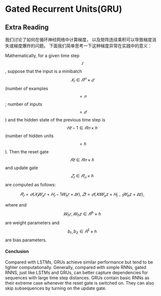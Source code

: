 # Gated Recurrent Units(GRU)

## Extra Reading

我们讨论了如何在循环神经网络中计算梯度， 以及矩阵连续乘积可以导致梯度消失或梯度爆炸的问题。 下面我们简单思考一下这种梯度异常在实践中的意义：

Mathematically, for a given time step $$𝑡$$, suppose that the input is a minibatch $$𝑋_𝑡∈𝑅^𝑛×𝑑$$ (number of examples $$=𝑛$$; number of inputs $$=𝑑$$) and the hidden state of the previous time step is $$𝐻𝑡−1∈𝑅𝑛×ℎ$$ (number of hidden units $$=ℎ$$). Then the reset gate $$𝑅𝑡∈𝑅𝑛×ℎ$$ and update gate $$𝑍_𝑡 \in 𝑅_𝑛 \times ℎ$$ are computed as follows:

$$𝑅_𝑡=𝜎(𝑋_𝑡𝑊_xr+𝐻_𝑡−1𝑊_hr+𝑏r),𝑍𝑡=𝜎(𝑋𝑡𝑊_xz+𝐻_{t-1}𝑊_hz+𝑏z),$$



where and $$𝑊_hr,𝑊_hz \in 𝑅^ℎ \times ℎ$$ are weight parameters and  $$b_r, b_z \in 𝑅^1×ℎ$$ are bias parameters.

#### Conclusion

Compared with LSTMs, GRUs achieve similar performance but tend to be lighter computationally. Generally, compared with simple RNNs, gated RNNS, just like LSTMs and GRUs, can better capture dependencies for sequences with large time step distances. GRUs contain basic RNNs as their extreme case whenever the reset gate is switched on. They can also skip subsequences by turning on the update gate.
